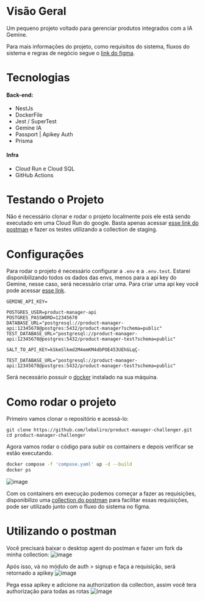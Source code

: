 # Visão Geral
Um pequeno projeto voltado para gerenciar produtos integrados com a IA Gemine.

Para mais informações do projeto, como requisitos do sistema, fluxos do sistema e regras de negócio segue o [link do figma](https://www.figma.com/board/F3QeGaJpgPVWaeVSzWdFvz/product-manager?node-id=0-1&p=f&t=JdkOrilX5eSDLrx6-0).

# Tecnologias
#### Back-end:
- NestJs
- DockerFile
- Jest / SuperTest
- Gemine IA
- Passport | Apikey Auth
- Prisma
#### Infra
- Cloud Run e Cloud SQL
- GitHub Actions

# Testando o Projeto
Não é necessário clonar e rodar o projeto localmente pois ele está sendo executado em uma Cloud Run do google. Basta apenas acessar [esse link do postman](https://www.postman.com/orbital-module-observer-12483690/product-manager-api/collection/39881858-41abad9a-a98c-4c5a-8970-ed3b677276ab) e fazer os testes utilizando a collection de staging.

# Configurações
Para rodar o projeto é necessário configurar a `.env` e a `.env.test`. Estarei disponibilizando todos os dados das envs, menos para a api key do Gemine, nesse caso, será necessário criar uma.
Para criar uma api key você pode acessar [esse link](https://aistudio.google.com/app/apikey?hl=pt-br).

```env
GEMINE_API_KEY=

POSTGRES_USER=product-manager-api
POSTGRES_PASSWORD=12345678
DATABASE_URL="postgresql://product-manager-api:12345678@postgres:5432/product-manager?schema=public"
TEST_DATABASE_URL="postgresql://product-manager-api:12345678@postgres:5432/product-manager-test?schema=public"

SALT_TO_API_KEY=kSkmSlkmd2M4emKM4dbPOE453UEhGLqÇ-
```

```env.test
TEST_DATABASE_URL="postgresql://product-manager-api:12345678@postgres:5432/product-manager-test?schema=public"
```

Será necessário possuir o [docker](https://docs.docker.com/manuals/) instalado na sua máquina.

# Como rodar o projeto
Primeiro vamos clonar o repositório e acessá-lo:

```git
git clone https://github.com/lebaliro/product-manager-challenger.git
cd product-manager-challenger
```

Agora vamos rodar o código para subir os containers e depois verificar se estão executando.

```bash
docker compose -f 'compose.yaml' up -d --build
docker ps
``` 

![image](https://github.com/user-attachments/assets/c73b004e-4b21-4cab-a6c2-d57113e03837)

Com os containers em execução podemos começar a fazer as requisições, disponibilizo uma [collection do postman](https://www.postman.com/orbital-module-observer-12483690/product-manager-api/folder/4smew0y/auth) para facilitar essas requisições, pode ser utilizado junto com o fluxo do sistema no figma.

# Utilizando o postman
Você precisará baixar o desktop agent do postman e fazer um fork da minha collection:
![image](https://github.com/user-attachments/assets/91aef5ce-6636-4191-9c88-5d68d6f9bedc)

Após isso, vá no módulo de auth > signup e faça a requisição, será retornado a apikey
![image](https://github.com/user-attachments/assets/4a4d9a9b-3ccd-410d-a68f-51b8abafbbf8)

Pega essa apikey e adicione na authorization da collection, assim você tera authorização para todas as rotas
![image](https://github.com/user-attachments/assets/36657696-e9f8-4185-9092-375e3346f4da)

